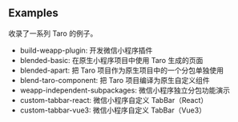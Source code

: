 ## Examples

收录了一系列 Taro 的例子。

- build-weapp-plugin: 开发微信小程序插件
- blended-basic: 在原生小程序项目中使用 Taro 生成的页面
- blended-apart: 把 Taro 项目作为原生项目中的一个分包单独使用
- blend-taro-component: 把 Taro 项目编译为原生自定义组件
- weapp-independent-subpackages: 微信小程序独立分包功能演示
- custom-tabbar-react: 微信小程序自定义 TabBar（React）
- custom-tabbar-vue3: 微信小程序自定义 TabBar（Vue3）
